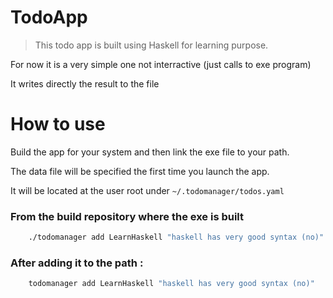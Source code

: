 # TodoApp

>This todo app is built using Haskell for learning purpose.

For now it is a very simple one not interractive (just calls to exe program)

It writes directly the result to the file 

# How to use

Build the app for your system and then link the exe file to your path.

The data file will be specified the first time you launch the app.

It will be located at the user root under ```~/.todomanager/todos.yaml ```


### From the build repository where the exe is built

```bash 
    ./todomanager add LearnHaskell "haskell has very good syntax (no)"
```

### After adding it to the path : 
```bash 
    todomanager add LearnHaskell "haskell has very good syntax (no)"
```
